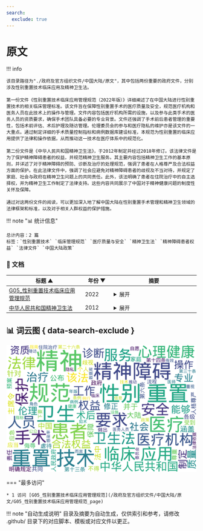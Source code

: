 ```yaml
---
search:
  exclude: true
---
```


# 原文


!!! info

    该目录路径为"./政府及官方组织文件/中国大陆/原文"，其中包括两份重要的政府文件，分别涉及性别重置技术临床应用及精神卫生法。
    
    第一份文件《性别重置技术临床应用管理规范（2022年版）》详细阐述了在中国大陆进行性别重置技术的相关临床管理标准。该文件旨在保障性别重置手术的医疗质量及安全，规范医疗机构和医务人员在此技术上的操作与管理。文件内容包括医疗机构所需的设施，以及参与此类手术的医务人员的资质要求，确保手术团队具备必要的专业背景。文件还强调了手术前后患者管理的重要性，包括术前评估、术后护理及随访管理。伦理委员会的参与和医疗隐私的维护亦是该文件的一大重点。通过制定详细的手术质量控制指标和病例数据库建设标准，本规范为性别重置的临床应用提供了法律和操作依据，从而推动这一技术在医疗体系中的规范化。
    
    第二份文件是《中华人民共和国精神卫生法》，于2012年制定并经过2018年修订。该法律文件是为了保护精神障碍患者的权益，并规范精神卫生服务。其主要内容包括精神卫生工作的基本原则，并详述了对于精神障碍的预防、诊断及治疗的处理规范，强调了患者在人格尊严及合法权益方面的保护。在此法律文件中，强调了社会应避免对精神障碍患者的歧视及不当对待，并规定了家庭、社会与政府在精神卫生问题上的共同责任。此外，该法明确了患者在住院治疗中的自主选择权，并为精神卫生工作制定了法律支持。这些内容共同展示了中国对于精神健康问题的制度性关怀及保障。
    
    通过对这两份文件的阅读，可以更加深入地了解中国大陆在性别重置手术管理和精神卫生领域的法律框架和标准，以及对于相关人群权益的保护措施。



!!! note "📊 统计信息"

    总计内容：2 篇
    标签：`性别重置技术` `临床管理规范` `医疗质量与安全` `精神卫生法` `精神障碍患者权益` `法律文件` `中国大陆政策`



### 📄 文档

<table>
<thead><tr>
<th style="width: 40%" data-sortable="true" data-sort-direction="asc" data-sort-type="text">标题 ▲</th>
<th style="width: 15%" data-sortable="true" data-sort-direction="desc" data-sort-type="year">年份 ▼</th>
<th style="width: 45%">摘要</th>
</tr></thead>
<tbody>
<tr data-name="G05_性别重置技术临床应用管理规范" data-year="2022" data-date="2024-11-02 02:33:59">
                <td><a href="G05_性别重置技术临床应用管理规范_page" class="md-button">G05_性别重置技术临床应用管理规范</a></td>
                <td class="year-cell">2022</td>
                <td class="description-cell"><details markdown>
                    <summary>展开</summary>
                    <div class="description">
                        本文件为《性别重置技术临床应用管理规范（2022年版）》，旨在规范性别重置技术的临床应用，确保医疗质量和安全。内容包括医疗机构与医务人员的基本要求、实施性别重置技术的医师及其他卫生专业人员的资质要求，以及技术操作的管理规范。具体而言，文件详细列出了医疗机构所需设施、人员资质、手术前评估及术后管理等要求，强调了伦理委员会的角色和医疗隐私的保护。文中还包括了例行的病例信息数据库的建立、手术质量控制指标如术中术后感染率、随访率等，以确保性别重置手术能够安全、有效地进行。本规范的制定为相关医疗机构提供了标准和依据，推动性别重置技术在临床中的规范化发展。
                        <br>年份：2022
                        <br>收录日期：2024-11-02 02:33:59
                    </div>
                </details></td>
            </tr>
<tr data-name="中华人民共和国精神卫生法" data-year="2012" data-date="2025-01-10">
                <td><a href="中华人民共和国精神卫生法_page" class="md-button">中华人民共和国精神卫生法</a></td>
                <td class="year-cell">2012</td>
                <td class="description-cell"><details markdown>
                    <summary>展开</summary>
                    <div class="description">
                        《中华人民共和国精神卫生法》于2012年10月26日由主席令第62号公布，并于2018年进行了修正，是中国大陆针对精神障碍患者权益保护、精神卫生服务规范以及心理健康促进的法律文件。该法的主要内容涵盖了精神卫生工作的基本原则、精神障碍的预防、诊断和治疗，以及患者的合法权益保障。法中明确规定，精神障碍患者的人格尊严及其合法权益应当受到尊重和保护，任何组织或个人不得歧视、侮辱或虐待精神障碍患者（第六条）。同时，法律强调了家庭、社会及政府在精神卫生工作中的共同责任，要求各级人民政府制定心理健康提升方案及应急预案（第十三条、第十四条）。该法也对精神障碍的诊断与治疗流程做出了详细规定，确保患者能够获得合理的医疗服务，并且在住院治疗的情况下要遵循自愿原则（第二十六条、第三十条）。这些条例不仅为精神卫生专业人员提供了操作指南，也为公众对精神健康的认识与重视提供了法律依据。
                        <br>年份：2012
                        <br>收录日期：2025-01-10
                    </div>
                </details></td>
            </tr>
</tbody>
</table>


## 📊 词云图 { data-search-exclude }

![词云图](abstracts_wordcloud.png)


<script>
const sortFunctions = {
    year: (a, b, direction) => {
        a = a === '未知' ? '0000' : a;
        b = b === '未知' ? '0000' : b;
        return direction === 'desc' ? b.localeCompare(a) : a.localeCompare(b);
    },
    count: (a, b, direction) => {
        const aNum = parseInt(a.match(/\d+/)?.[0] || '0');
        const bNum = parseInt(b.match(/\d+/)?.[0] || '0');
        return direction === 'desc' ? bNum - aNum : aNum - bNum;
    },
    text: (a, b, direction) => {
        return direction === 'desc' 
            ? b.localeCompare(a, 'zh-CN') 
            : a.localeCompare(b, 'zh-CN');
    }
};

document.addEventListener('DOMContentLoaded', function() {
    document.querySelectorAll('th[data-sortable="true"]').forEach(th => {
        th.style.cursor = 'pointer';
        th.addEventListener('click', () => sortTable(th));
        
        if (th.getAttribute('data-sort-direction')) {
            sortTable(th, true);
        }
    });
});

function sortTable(th, isInitial = false) {
    const table = th.closest('table');
    const tbody = table.querySelector('tbody');
    const colIndex = Array.from(th.parentNode.children).indexOf(th);
    
    // Store original rows with their sort values
    const rowsWithValues = Array.from(tbody.querySelectorAll('tr')).map(row => ({
        element: row,
        value: row.children[colIndex].textContent.trim(),
        html: row.innerHTML
    }));
    
    // Toggle or set initial sort direction
    const currentDirection = th.getAttribute('data-sort-direction');
    const direction = isInitial ? currentDirection : (currentDirection === 'desc' ? 'asc' : 'desc');
    
    // Update sort indicators
    th.closest('tr').querySelectorAll('th').forEach(header => {
        if (header !== th) {
            header.textContent = header.textContent.replace(/ [▼▲]$/, '');
            header.removeAttribute('data-sort-direction');
        }
    });
    
    th.textContent = th.textContent.replace(/ [▼▲]$/, '') + (direction === 'desc' ? ' ▼' : ' ▲');
    th.setAttribute('data-sort-direction', direction);
    
    // Get sort function based on column type
    const sortType = th.getAttribute('data-sort-type') || 'text';
    const sortFn = sortFunctions[sortType] || sortFunctions.text;
    
    // Sort rows
    rowsWithValues.sort((a, b) => sortFn(a.value, b.value, direction));
    
    // Clear and rebuild tbody
    tbody.innerHTML = '';
    rowsWithValues.forEach(row => {
        const tr = document.createElement('tr');
        tr.innerHTML = row.html;
        tbody.appendChild(tr);
    });
}

</script>
 

<div class="grid" markdown>

=== "最多访问"

    * 1 访问 [G05_性别重置技术临床应用管理规范](/政府及官方组织文件/中国大陆/原文/G05_性别重置技术临床应用管理规范_page)



</div>


!!! note "自动生成说明"
    目录及摘要为自动生成，仅供索引和参考，请修改 .github/ 目录下的对应脚本、模板或对应文件以更正。
